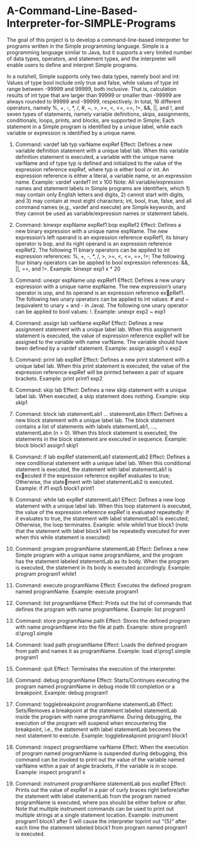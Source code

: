 # A-Command-Line-Based-Interpreter-for-SIMPLE-Programs

The goal of this project is to develop a command-line-based interpreter for programs written in the Simple programming language. 
Simple is a programming language similar to Java, but it supports a very limited number of data types, operators, and statement types, and the interpreter will enable users to define and interpret Simple programs.

In a nutshell, Simple supports only two data types, namely bool and int: Values of type bool include only true and false, while values of type int range between -99999 and 99999, both inclusive. That is, calculation results of int type that are larger than 99999 or smaller than -99999 are always rounded to 99999 and -99999, respectively. In total, 16 different operators, namely %, +, -, *, /, #, ~, >, >=, <, <=, ==, !=, &&, ||, and !, and seven types of statements, namely variable definitions, skips, assignments, conditionals, loops, prints, and blocks, are supported in Simple; Each statement in a Simple program is identified by a unique label, while each variable or expression is identified by a unique name.

1. Command: vardef lab typ varName expRef
   Effect: 
     Defines a new variable definition statement with a unique label lab. When this variable definition statement is executed, a variable with the unique name varName      and of type typ is defined and initialized to the value of the expression reference expRef, where typ is either bool or int. An expression reference is either a        literal, a variable name, or an expression name.
   Example: 
     vardef vardef1 int x 100
   Note: 
     All variable/expression names and statement labels in Simple programs are identifiers, which 1) may contain only English letters and digits, 2) cannot start with      digits, and 3) may contain at most eight characters; int, bool, true, false, and all command names (e.g., vardef and execute) are Simple keywords, and  they            cannot be used as variable/expression names or statement labels.
 
 2. Command: binexpr expName expRef1 bop expRef2
    Effect: 
      Defines a new binary expression with a unique name expName. The new expression’s left operand is an expression reference expRef1, its binary operator is
      bop, and its right operand is an expression reference expRef2. The following 11 binary operators can be applied to int expression references: %, +, -, *, /, >,         >=, <, <=, ==, !=; The following four binary operators can be applied to bool expression references: &&, ||, ==, and !=.
    Example: binexpr exp1 x * 20

3. Command: unexpr expName uop expRef1
   Effect: 
     Defines a new unary expression with a unique name expName. The new expression’s unary operator is uop, and its operand is an expression reference expRef1. The        following two unary operators can be applied to int values: # and ~ (equivalent to unary + and - in Java). The following one unary operator can be applied to bool      values: !.
   Example: unexpr exp2 ~ exp1

4. Command: assign lab varName expRef
   Effect: 
     Defines a new assignment statement with a unique label lab. When this assignment statement is executed, the value of expression reference expRef will be assigned      to the variable with name varName. The variable should have been defined by a vardef statement.
   Example: assign assign1 x exp2

5. Command: print lab expRef
   Effect: 
      Defines a new print statement with a unique label lab. When this print statement is executed, the value of the expression reference expRef will be printed             between a pair of square brackets.
   Example: print print1 exp2
  
6. Command: skip lab
   Effect:
     Defines a new skip statement with a unique label lab. When executed, a skip statement does nothing.
   Example: skip skip1

7. Command: block lab statementLab1 ... statementLabn
   Effect: 
     Defines a new block statement with a unique label lab. The block statement contains a list of statements with labels statementLab1, ..., statementLabn (n > 0).        When this block statement is executed, the statements in the block statement are executed in sequence.
   Example: block block1 assign1 skip1

8. Command: if lab expRef statementLab1 statementLab2
   Effect: 
     Defines a new conditional statement with a unique label lab. When this conditional statement is executed, the statement with label statementLab1 is executed if        the expression reference expRef evaluates to true; Otherwise, the statement with label statementLab2 is executed.
   Example: if if1 exp5 block1 print1
   
9. Command: while lab expRef statementLab1
   Effect: 
     Defines a new loop statement with a unique label lab. When this loop statement is executed, the value of the expression reference expRef is evaluated repeatedly:      If it evaluates to true, the statement with label statementLab1 is executed; Otherwise, the loop terminates.
   Example: while while1 true block1 (note that the statement with label block1 will be repeatedly executed for ever when this while statement is executed)
   
10. Command: program programName statementLab
    Effect: 
      Defines a new Simple program with a unique name programName, and the program has the statement labeled statementLab as its body. When the program
      is executed, the statement in its body is executed accordingly.
    Example: program program1 while1

11. Command: execute programName
    Effect: Executes the defined program named programName.
    Example: execute program1
    
12. Command: list programName
    Effect: Prints out the list of commands that defines the program with name programName.
    Example: list program1

13. Command: store programName path
    Effect: Stores the defined program with name programName into the file at path.
    Example: store program1 d:\prog1.simple
    
14. Command: load path programName
    Effect: Loads the defined program from path and names it as programName.
    Example: load d:\prog1.simple program1
    
15. Command: quit
    Effect: Terminates the execution of the interpreter.

16. Command: debug programName
    Effect: Starts/Continues executing the program named programName in debug mode till completion or a breakpoint.
    Example: debug program1

17. Command: togglebreakpoint programName statementLab
    Effect: 
      Sets/Removes a breakpoint at the statement labeled statementLab inside the program with name programName. During debugging, the execution of the program               will suspend when encountering the breakpoint, i.e., the statement with label statementLab becomes the next statement to execute.
    Example: togglebreakpoint program1 block1

18. Command: inspect programName varName
    Effect: 
      When the execution of program named programName is suspended during debugging, this command can be invoked to print out the value of the variable named varName         within a pair of angle brackets, if the variable is in scope.
    Example: inspect program1 x
    
19. Command: instrument programName statementLab pos expRef
    Effect: 
      Prints out the value of expRef in a pair of curly braces right before/after the statement with label statementLab from the program named programName is
      executed, where pos should be either before or after. Note that multiple instrument commands can be used to print out multiple strings at a single statement           location.
    Example: 
      instrument program1 block1 after 5 will cause the interpreter toprint out “{5}” after each time the statement labeled block1 from program named program1               is executed.





